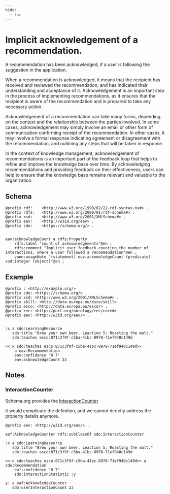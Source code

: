 ```yaml
---
hide:
  - toc
---
```


# Implicit acknowledgement of a recommendation. 


A recommendation has been acknowledged, if a user is following the suggestion in the application. 

When a recommendation is acknowledged, it means that the recipient has received and reviewed the recommendation, and has indicated their understanding and acceptance of it. Acknowledgement is an important step in the process of implementing recommendations, as it ensures that the recipient is aware of the recommendation and is prepared to take any necessary action.

Acknowledgement of a recommendation can take many forms, depending on the context and the relationship between the parties involved. In some cases, acknowledgement may simply involve an email or other form of communication confirming receipt of the recommendation. In other cases, it may involve a formal response indicating agreement or disagreement with the recommendation, and outlining any steps that will be taken in response.

In the context of knowledge management, acknowledgement of recommendations is an important part of the feedback loop that helps to refine and improve the knowledge base over time. By acknowledging recommendations and providing feedback on their effectiveness, users can help to ensure that the knowledge base remains relevant and valuable to the organization.

## Schema

````ttl
@prefix rdf:    <http://www.w3.org/1999/02/22-rdf-syntax-ns#> .
@prefix rdfs:   <http://www.w3.org/2000/01/rdf-schema#> .
@prefix xsd:    <http://www.w3.org/2001/XMLSchema#> .
@prefix eav:    <http://w3id.org/eav> . 
@prefix sdo:    <https://schema.org/> .


eav:acknowledgeCount a rdfs:Property
    rdfs:label "count of acknowledgements"@en ;
    rdfs:comment "Implicit user feedback counting the number of interactions, where a user followed a recommendation"@en ;
    vann:usageNote "(statement) eav:acknowledgeCount (predicate) xsd:integer (object)"@en ;

````


## Example

```turtle
@prefix : <http://example.org/>
@prefix sdo: <https://schema.org/> .
@prefix xsd: <http://www.w3.org/2001/XMLSchema#> .
@prefix skill: <http://data.europa.eu/esco/skill> .
@prefix esco: <http://data.europa.eu/esco/> .
@prefix rec: <http://purl.org/ontology/rec/core#> .
@prefix eav: <http://w3id.org/eav/> . 


:x a sdo:LearningResource
   sdo:title "Brew your own beer. Leaction 5: Roasting the malt."
   sdo:teaches esco:871c3f9f-c5ba-41bc-8978-71ef940c149d

<<:x sdo:teaches esco:871c3f9f-c5ba-41bc-8978-71ef940c149d>> 
    a eav:Recommendation
    eav:confidence "0.7"
    eav:acknowledgeCount 23

```

## Notes 

### InteractionCounter
Schema.org provides the [InteractionCounter](https://schema.org/InteractionCounter)

It would complicate the definition, and we cannot directly address the property details anymore. 

````
@prefix eav: <http://w3id.org/eav/> . 

eaf:AcknowledgeCounter rdfs:subClassOf sdo:InteractionCounter

:x a sdo:LearningResource
   sdo:title "Brew your own beer. Leaction 5: Roasting the malt."
   sdo:teaches esco:871c3f9f-c5ba-41bc-8978-71ef940c149d

<<:x sdo:teaches esco:871c3f9f-c5ba-41bc-8978-71ef940c149d>> a sdo:Recommendation
    eaf:confidence "0.7"
    sdo:interactionStatistic :y

y: a eaf:AcknowledgeCounter
   sdo:userInteractionCount 23
````